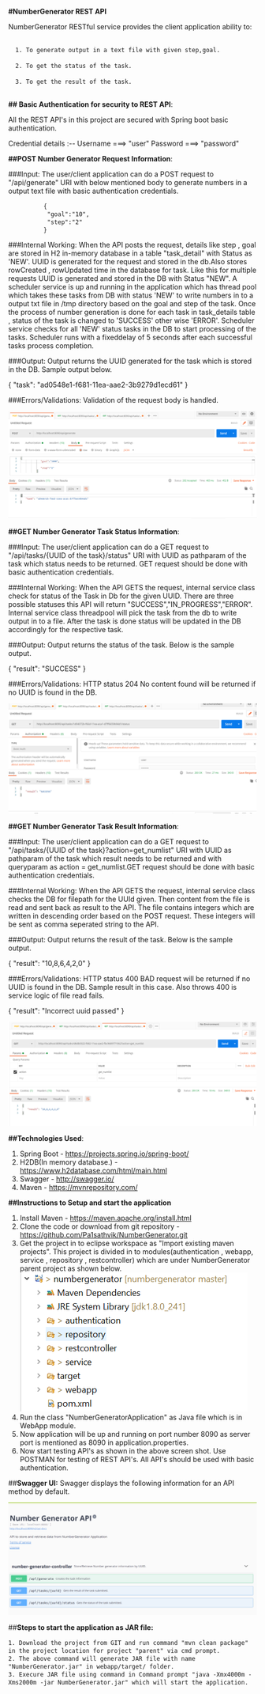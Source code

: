 **#NumberGenerator REST API**

NumberGenerator RESTful service provides the client application ability to:
```
  
  1. To generate output in a text file with given step,goal.
	
  2. To get the status of the task.
	
  3. To get the result of the task.
  
```

**## Basic Authentication for security to REST API**:

All the REST API's in this project are secured with Spring boot basic authentication.

Credential details :-- Username ===> "user"
                       Password ===> "password"


	
 **##POST Number Generator Request Information**:
	
###Input: The user/client application can do a POST request to "/api/generate" URI with below mentioned body to generate numbers in a output text file
                  with basic authentication credentials.
                  
              {
               "goal":"10",
               "step":"2"
              }

###Internal Working: When the API posts the request, details like step , goal are stored in H2 in-memory database in a table "task_detail" with Status as 'NEW'. UUID is generated for 
                      the request and stored in the db.Also stores rowCreated , rowUpdated time in the database for task. Like this for multiple requests UUID is generated and stored in the DB with Status "NEW". 
                      A scheduler service is up and running in the application which has thread pool which takes these tasks from DB with status 'NEW' to write numbers in to a output txt file in /tmp directory
                      based on the goal and step of the task. Once the process of number generation is done for each task in task_details table , status of the task is changed to 'SUCCESS' other wise 'ERROR'. Scheduler service checks for all 'NEW' status tasks in the DB to start processing of the tasks. Scheduler runs with a fixeddelay of 5 seconds after each successful tasks process completion.

###Output: Output returns the UUID generated for the task which is stored in the DB. Sample output below.

{
    "task": "ad0548e1-f681-11ea-aae2-3b9279d1ecd61"
}

###Errors/Validations: Validation of the request body is handled.

![](images/POST.PNG)


**##GET Number Generator Task Status Information**:
	
###Input: The user/client application can do a GET request to "/api/tasks/{UUID of the task}/status" URI with UUID as pathparam of the task which status needs to be returned.
           GET request should be done with basic authentication credentials.
                  
             

###Internal Working: When the API GETS the request, internal service class check for status of the Task in Db for the given UUID. There are three possible statuses this API will return "SUCCESS","IN_PROGRESS","ERROR". Internal service class threadpool will pick the task from the db to write output in to a file. After the task is done status will be updated in the DB accordingly for the respective task.

###Output: Output returns the status of the task. Below is the sample output.

{
    "result": "SUCCESS"
}

###Errors/Validations: HTTP status 204 No content found will be returned if no UUID is found in the DB.

![](images/GET1.PNG)


**##GET Number Generator Task Result Information**:
	
###Input: The user/client application can do a GET request to "/api/tasks/{UUID of the task}?action=get_numlist" URI with UUID as pathparam of the task which result needs to be returned and with queryparam as action = get_numlist.GET request should be done with basic authentication credentials.
                  
             

###Internal Working: When the API GETS the request, internal service class checks the DB for filepath for the UUId given. Then content from the file is read and sent back  as result to the API. The file contains integers which are written in descending order based on the POST request. These integers will be sent as comma seperated string to the API.



###Output: Output returns the result of the task. Below is the sample output.

{
    "result": "10,8,6,4,2,0"
}

###Errors/Validations: HTTP status 400 BAD request will be returned if no UUID is found in the DB. Sample result in this case. Also throws 400 is service logic of file read fails.

{
    "result": "Incorrect uuid passed"
}


![](images/GETRESULT.PNG)



**##Technologies Used**:

1. Spring Boot - https://projects.spring.io/spring-boot/
2. H2DB(In memory database.) - https://www.h2database.com/html/main.html
3. Swagger - http://swagger.io/
4. Maven - https://mvnrepository.com/

**##Instructions to Setup and start the application**

1. Install Maven - https://maven.apache.org/install.html
2. Clone the code or download from git repository - https://github.com/Pa1sathvik/NumberGenerator.git
3. Get the project in to eclipse workspace as "Import existing maven projects". This project is divided in to modules(authentication , webapp, service , repository , restcontroller) which are under NumberGenerator parent project as shown below.
![](images/PROJECT.PNG)
4. Run the class "NumberGeneratorApplication" as Java file which is in WebApp module.
5. Now application will be up and running on port number 8090 as server port is mentioned as 8090 in application.properties.
6. Now start testing API's as shown in the above screen shot. Use POSTMAN for testing of REST API's. All API's should be used with basic authentication.


##**Swagger UI:**
Swagger displays the following information for an API method by default.

![](images/SWAGGER.PNG)

##**Steps to start the application as JAR file:**

```
1. Download the project from GIT and run command "mvn clean package" in the project location for project "parent" via cmd prompt.
2. The above command will generate JAR file with name "NumberGenerator.jar" in webapp/target/ folder.
3. Execure JAR file using command in Command prompt "java -Xmx4000m -Xms2000m -jar NumberGenerator.jar" which will start the application.
```




